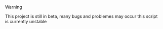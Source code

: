 > [!WARNING]
> This project is still in beta, many bugs and problemes may occur this script is currently unstable
